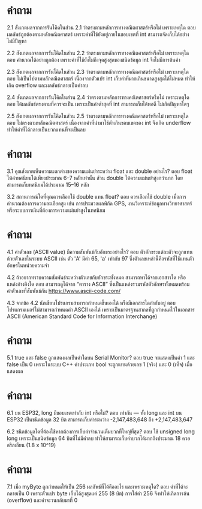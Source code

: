 # คำถาม 
2.1 สังเกตผลจากการรันโคิดในส่วน 2.1 ว่าตรงตามหลักการทางคณิตศาสตร์หรือไม่ เพราะเหตุใด
ตอบ ผลลัพธ์ถูกต้องตามหลักคณิตศาสตร์ เพราะค่าที่ใช้ยังอยู่ภายในขอบเขตที่ int สามารถจัดเก็บได้อย่างไม่มีปัญหา

2.2 สังเกตผลจากการรันโคิดในส่วน 2.2 ว่าตรงตามหลักการทางคณิตศาสตร์หรือไม่ เพราะเหตุใด
ตอบ คำนวณได้อย่างถูกต้อง เพราะค่าที่ใช้ยังไม่ถึงจุดสูงสุดของชนิดข้อมูล int จึงไม่มีการล้นค่า

2.3 สังเกตผลจากการรันโคิดในส่วน 2.3 ว่าตรงตามหลักการทางคณิตศาสตร์หรือไม่ เพราะเหตุใด
ตอบ ไม่เป็นไปตามหลักคณิตศาสตร์ เนื่องจากตัวแปร int เก็บค่าที่มากเกินขนาดสูงสุดได้ไม่หมด ทำให้เกิด overflow และผลลัพธ์กลายเป็นค่าลบ

2.4 สังเกตผลจากการรันโคิดในส่วน 2.4 ว่าตรงตามหลักการทางคณิตศาสตร์หรือไม่ เพราะเหตุใด
ตอบ ได้ผลลัพธ์ตรงตามที่ควรจะเป็น เพราะเป็นค่าต่ำสุดที่ int สามารถเก็บได้พอดี ไม่เกิดปัญหาใดๆ

2.5 สังเกตผลจากการรันโคิดในส่วน 2.5 ว่าตรงตามหลักการทางคณิตศาสตร์หรือไม่ เพราะเหตุใด
ตอบ ไม่ตรงตามหลักคณิตศาสตร์ เนื่องจากค่าที่นำมาใช้ต่ำเกินขอบเขตของ int จึงเกิด underflow ทำให้ค่าที่ได้กลายเป็นบวกแทนที่จะเป็นลบ

# คำถาม
3.1 คุณสังเกตเห็นความแตกต่างของความแม่นยำระหว่าง float และ double อย่างไร?
ตอบ float ให้ค่าทศนิยมได้เพียงประมาณ 6–7 หลักเท่านั้น ส่วน double ให้ความแม่นยำสูงกว่ามาก โดยสามารถเก็บทศนิยมได้ประมาณ 15–16 หลัก

3.2 สถานการณ์ใดที่คุณควรเลือกใช้ double แทน float?
ตอบ ควรเลือกใช้ double เมื่อการคำนวณต้องการความละเอียดสูง เช่น การประมวลผลพิกัด GPS, งานวิเคราะห์ข้อมูลทางวิทยาศาสตร์ หรือระบบการเงินที่ต้องการความแม่นยำสูงในทศนิยม

# คำถาม
4.1 ค่าตัวเลข (ASCII value) มีความสัมพันธ์กับอักขระอย่างไร?
ตอบ ตัวอักขระแต่ละตัวจะถูกแทนด้วยตัวเลขในระบบ ASCII เช่น ตัว 'A' มีค่า 65, 'a' เท่ากับ 97 ซึ่งตัวเลขเหล่านี้คือรหัสที่ใช้แทนตัวอักษรในหน่วยความจำ

4.2 ถ้าอยากทราบความสัมพันธ์ระหว่างตัวเลขกับอักขระทั้งหมด สามารถหาได้จากเอกสารใด หรือแหล่งอ้างอิงใด
ตอบ สามารถดูได้จาก “ตาราง ASCII” ซึ่งเป็นแหล่งรวมรหัสตัวอักษรทั้งหมดพร้อมค่าตัวเลขที่สัมพันธ์กัน https://www.ascii-code.com/

4.3 จากข้อ 4.2 นักเขียนโปรแกรมสามารถกำหนดขึ้นเองได้ หรือมีเอกสารใดกำกับอยู่
ตอบ โปรแกรมเมอร์ไม่สามารถกำหนดค่า ASCII เองได้ เพราะเป็นมาตรฐานสากลที่ถูกกำหนดไว้ในเอกสาร ASCII (American Standard Code for Information Interchange)

# คำถาม
5.1 true และ false ถูกแสดงผลเป็นค่าใดบน Serial Monitor?
ตอบ true จะแสดงเป็นค่า 1 และ false เป็น 0 เพราะในระบบ C++ ค่าประเภท bool จะถูกแทนด้วยเลข 1 (จริง) และ 0 (เท็จ) เมื่อแสดงผล

# คำถาม
6.1 บน ESP32, long มีขอบเขตเท่ากับ int หรือไม่?
ตอบ เท่ากัน — ทั้ง long และ int บน ESP32 เป็นชนิดข้อมูล 32 บิต สามารถเก็บค่าระหว่าง -2,147,483,648 ถึง +2,147,483,647

6.2 ชนิดข้อมูลใดที่ต้องใช้หากต้องการเก็บค่าจำนวนเต็มบวกที่ใหญ่ที่สุด?
ตอบ ใช้ unsigned long long เพราะเป็นชนิดข้อมูล 64 บิตที่ไม่มีค่าลบ ทำให้สามารถเก็บค่าบวกได้มากถึงประมาณ 18 ควอดริลเลียน (1.8 x 10^19)

# คำถาม
7.1 เมื่อ myByte ถูกกำหนดให้เป็น 256 ผลลัพธ์ที่ได้คืออะไร และเพราะเหตุใด?
ตอบ ค่าที่ได้จะกลายเป็น 0 เพราะตัวแปร byte เก็บได้สูงสุดแค่ 255 (8 บิต) การใส่ค่า 256 จึงทำให้เกิดการล้น (overflow) และค่าจะวนกลับมาที่ 0


